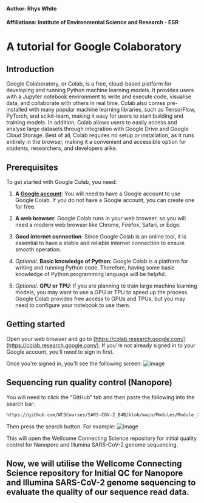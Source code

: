 #### Author: Rhys White
#### Affiliations: Institute of Environmental Science and Research - ESR

# A tutorial for Google Colaboratory

## Introduction

Google Colaboratory, or Colab, is a free, cloud-based platform for developing and running Python machine learning models. It provides users with a Jupyter notebook environment to write and execute code, visualise data, and collaborate with others in real time. Colab also comes pre-installed with many popular machine learning libraries, such as TensorFlow, PyTorch, and scikit-learn, making it easy for users to start building and training models. In addition, Colab allows users to easily access and analyse large datasets through integration with Google Drive and Google Cloud Storage. Best of all, Colab requires no setup or installation, as it runs entirely in the browser, making it a convenient and accessible option for students, researchers, and developers alike.

## Prerequisites

To get started with Google Colab, you need:

1) **A [Google account](https://www.google.com/account/about/)**: You will need to have a Google account to use Google Colab. If you do not have a Google account, you can create one for free.

2) **A web browser**: Google Colab runs in your web browser, so you will need a modern web browser like Chrome, Firefox, Safari, or Edge.

3) **Good internet connection**: Since Google Colab is an online tool, it is essential to have a stable and reliable internet connection to ensure smooth operation.

4) _Optional_. **Basic knowledge of Python**: Google Colab is a platform for writing and running Python code. Therefore, having some basic knowledge of Python programming language will be helpful.

5) _Optional_. **GPU or TPU**: If you are planning to train large machine learning models, you may want to use a GPU or TPU to speed up the process. Google Colab provides free access to GPUs and TPUs, but you may need to configure your notebook to use them.

## Getting started
Open your web browser and go to [https://colab.research.google.com/](https://colab.research.google.com/). If you're not already signed in to your Google account, you'll need to sign in first.

Once you're signed in, you'll see the following screen:
![image](https://user-images.githubusercontent.com/28285670/221691858-890b2d2c-a8df-4299-b3aa-bc7315f38f22.png)

## Sequencing run quality control (Nanopore)
You will need to click the "GitHub" tab and then paste the following into the search bar:
```bash
https://github.com/WCSCourses/SARS-COV-2_B4B/blob/main/Modules/Module_2_Part1_Sequencing_Run_QC_(Nanopore_and_Illumina).ipynb
```
Then press the search button. For example:
![image](https://user-images.githubusercontent.com/28285670/221702675-a6050e10-f93c-4e1b-8fd7-d3cf32c8aa8b.png)

This will open the Wellcome Connecting Science repository for initial quality control for Nanopore and Illumina SARS-CoV-2 genome sequencing.

## Now, we will utilise the Wellcome Connecting Science repository for Initial QC for Nanopore and Illumina SARS-CoV-2 genome sequencing to evaluate the quality of our sequence read data.
